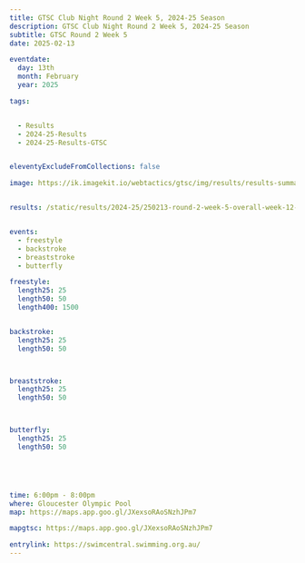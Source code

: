 ```yaml
---
title: GTSC Club Night Round 2 Week 5, 2024-25 Season
description: GTSC Club Night Round 2 Week 5, 2024-25 Season
subtitle: GTSC Round 2 Week 5
date: 2025-02-13

eventdate:
  day: 13th
  month: February
  year: 2025

tags:


  - Results
  - 2024-25-Results
  - 2024-25-Results-GTSC


eleventyExcludeFromCollections: false

image: https://ik.imagekit.io/webtactics/gtsc/img/results/results-summary-12.jpg


results: /static/results/2024-25/250213-round-2-week-5-overall-week-12-gtsc-club-night-results.pdf


events:
  - freestyle
  - backstroke
  - breaststroke
  - butterfly

freestyle:
  length25: 25
  length50: 50
  length400: 1500


backstroke:
  length25: 25
  length50: 50



breaststroke:
  length25: 25
  length50: 50



butterfly:
  length25: 25
  length50: 50





time: 6:00pm - 8:00pm
where: Gloucester Olympic Pool
map: https://maps.app.goo.gl/JXexsoRAoSNzhJPm7

mapgtsc: https://maps.app.goo.gl/JXexsoRAoSNzhJPm7

entrylink: https://swimcentral.swimming.org.au/
---
```

